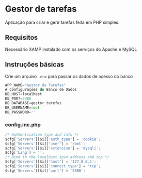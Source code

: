 # Gestor de tarefas

Aplicação para criar e gerir tarefas feita em PHP simples.

## Requisitos

Necessário XAMP instalado com os serviços do Apache e MySQL

## Instruções básicas

Crie um arquivo `.env` para passar os dados de acesso do banco

```javascript
APP_NAME="Gestor de Tarefas"
# Configurações do Banco de Dados
DB_HOST=localhost
DB_PORT=3306
DB_DATABASE=gestor_tarefas
DB_USERNAME=root
DB_PASSWORD=''
```

### config.inc.php

```javascript
/* Authentication type and info */
$cfg['Servers'][$i]['auth_type'] = 'cookie';
$cfg['Servers'][$i]['user'] = 'root';
$cfg['Servers'][$i]['extension'] = 'mysqli';
$cfg['Lang'] = '';
/* Bind to the localhost ipv4 address and tcp */
$cfg['Servers'][$i]['host'] = '127.0.0.1';
$cfg['Servers'][$i]['connect_type'] = 'tcp';
$cfg['Servers'][$i]['port'] = '3306';
```
